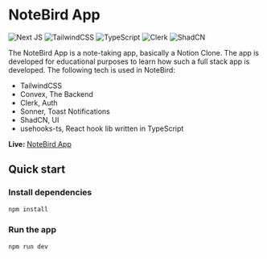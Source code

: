 # NoteBird App

![Next JS](https://img.shields.io/badge/Next.js-000000.svg?style=for-the-badge&logo=nextdotjs&logoColor=white)
![TailwindCSS](https://img.shields.io/badge/Tailwind%20CSS-06B6D4.svg?style=for-the-badge&logo=Tailwind-CSS&logoColor=white)
![TypeScript](https://img.shields.io/badge/TypeScript-3178C6.svg?style=for-the-badge&logo=TypeScript&logoColor=white)
![Clerk](https://img.shields.io/badge/Clerk-6C47FF.svg?style=for-the-badge&logo=Clerk&logoColor=white)
![ShadCN](https://img.shields.io/badge/shadcn/ui-000000.svg?style=for-the-badge&logo=shadcn/ui&logoColor=white)

The NoteBird App is a note-taking app, basically a Notion Clone. The app is developed for educational purposes to learn how such a full stack app is developed. The following tech is used in NoteBird:

- TailwindCSS
- Convex, The Backend
- Clerk, Auth
- Sonner, Toast Notifications
- ShadCN, UI
- usehooks-ts, React hook lib written in TypeScript

**Live:** [NoteBird App](https://notebird.wowpixels.app)

## Quick start

### Install dependencies

```bash
npm install
```

### Run the app

```bash
npm run dev
```
